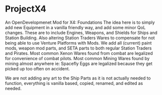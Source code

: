 # ProjectX4
An OpenDevelopmenet Mod for X4: Foundations
The idea here is to simply add new Equipment in a vanilla friendly way, and add some minor QoL changes.
These are to include Engines, Weapons, and Shields for Ships and Station Building.
Also altering Station Traders Wares to compensate for not being able to use Venture Platforms with Mods.
We add all (current) paint mods, weapon mod parts, and SETA parts to both regular Station Traders and Pirates.
Most common Xenon Wares found from combat are legalized for convenience of combat pilots.
Most common Mining Wares found by mining almost anywhere ie: Spacefly Eggs are legalized because they get picked up too often on accident.

We are not adding any art to the Ship Parts as it is not actually needed to function, everything is vanilla based, copied, renamed, and edited as needed.
